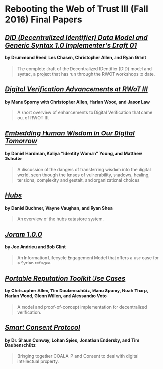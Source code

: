# Rebooting the Web of Trust III (Fall 2016) Final Papers

## [*DID (Decentralized Identifier) Data Model and Generic Syntax 1.0 Implementer’s Draft 01*](did-implementer-draft-10.pdf)
#### by Drummond Reed, Les Chasen, Christopher Allen, and Ryan Grant

> The complete draft of the Decentralized IDentifier (DID) model and syntac, a project that has run through the RWOT workshops to date.

## [*Digital Verification Advancements at RWoT III*](digital-verification-advancements.pdf)
#### by Manu Sporny with Christopher Allen, Harlan Wood, and Jason Law

> A short overview of enhancements to Digital Verification that came out of RWOT III.

## [*Embedding Human Wisdom in Our Digital Tomorrow*](WisdomEmbedding-Human-Wisdom-in-Our-Digital-Tomorrow.pdf)
#### by Daniel Hardman, Kaliya “Identity Woman” Young, and Matthew Schutte

> A discussion of the dangers of transferring wisdom into the digital world, seen through the lenses of vulnerability, shadows, healing, tensions, complexity and gestalt, and organizational choices.

## [*Hubs*](hubs.pdf)
#### by Daniel Buchner, Wayne Vaughan, and Ryan Shea

> An overview of the hubs datastore system.

## [*Joram 1.0.0*](joram-engagement-model.pdf)
#### by Joe Andrieu and Bob Clint

> An Information Lifecycle Engagement Model that offers a use case for a Syrian refugee.

## [*Portable Reputation Toolkit Use Cases*](reputation-toolkit.pdf)
#### by Christopher Allen, Tim Daubenschütz, Manu Sporny, Noah Thorp, Harlan Wood, Glenn Willen, and Alessandro Voto

> A model and proof-of-concept implementation for decentralized verification.

## [*Smart Consent Protocol*](smart-consent-protocol.pdf)
#### by Dr. Shaun Conway, Lohan Spies, Jonathan Endersby, and Tim Daubenschütz

> Bringing together COALA IP and Consent to deal with digital intellectual property.

